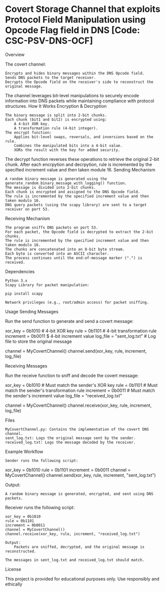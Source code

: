 # Covert Storage Channel that exploits Protocol Field Manipulation using Opcode Flag field in DNS [Code: CSC-PSV-DNS-OCF]

Overview

The covert channel:

    Encrypts and hides binary messages within the DNS Opcode field.
    Sends DNS packets to the target receiver.
    Decrypts the Opcode field on the receiver's side to reconstruct the original message.

The channel leverages bit-level manipulations to securely encode information into DNS packets while maintaining compliance with protocol structures.
How It Works
Encryption & Decryption

    The binary message is split into 2-bit chunks.
    Each chunk (bit1 and bit2) is encrypted using:
        A 4-bit XOR key.
        A transformation rule (4-bit integer).
    The encrypt function:
        Applies bit-level swaps, reversals, and inversions based on the rule.
        Combines the manipulated bits into a 4-bit value.
        XORs the result with the key for added security.

The decrypt function reverses these operations to retrieve the original 2-bit chunk.
After each encrpytion and decrpytion, rule is incremented by the specified increment value and then taken module 16.
Sending Mechanism

    A random binary message is generated using the generate_random_binary_message_with_logging() function.
    The message is divided into 2-bit chunks.
    Each chunk is encrypted and assigned to the DNS Opcode field.
    The rule is incremented by the specified increment value and then taken modulo 16.
    DNS query packets (using the scapy library) are sent to a target receiver on port 53.

Receiving Mechanism

    The program sniffs DNS packets on port 53.
    For each packet, the Opcode field is decrypted to extract the 2-bit chunks.
    The rule is incremented by the specified increment value and then taken modulo 16.
    The chunks are concatenated into an 8-bit byte stream.
    Each byte is converted into an ASCII character.
    The process continues until the end-of-message marker (".") is received.

Dependencies

    Python 3.x
    Scapy Library for packet manipulation:

    pip install scapy

    Network privileges (e.g., root/admin access) for packet sniffing.

Usage
Sending Messages

Run the send function to generate and send a covert message:

xor_key = 0b1010           # 4-bit XOR key
rule = 0b1101              # 4-bit transformation rule
increment = 0b0011         $ 4-bit increment value
log_file = "sent_log.txt"  # Log file to store the original message

channel = MyCovertChannel()
channel.send(xor_key, rule, increment, log_file)

Receiving Messages

Run the receive function to sniff and decode the covert message:

xor_key = 0b1010           # Must match the sender's XOR key
rule = 0b1101              # Must match the sender's transformation rule
increment = 0b0011         # Must match the sender's increment value
log_file = "received_log.txt"

channel = MyCovertChannel()
channel.receive(xor_key, rule, increment, log_file)

Files

    MyCovertChannel.py: Contains the implementation of the covert DNS channel.
    sent_log.txt: Logs the original message sent by the sender.
    received_log.txt: Logs the message decoded by the receiver.

Example Workflow

    Sender runs the following script:

xor_key = 0b1010
rule = 0b1101
increment = 0b0011
channel = MyCovertChannel()
channel.send(xor_key, rule, increment, "sent_log.txt")

Output:

    A random binary message is generated, encrypted, and sent using DNS packets.

Receiver runs the following script:

    xor_key = 0b1010
    rule = 0b1101
    increment = 0b0011
    channel = MyCovertChannel()
    channel.receive(xor_key, rule, increment, "received_log.txt")

    Output:
        Packets are sniffed, decrypted, and the original message is reconstructed.

    The messages in sent_log.txt and received_log.txt should match.

License

This project is provided for educational purposes only. Use responsibly and ethically